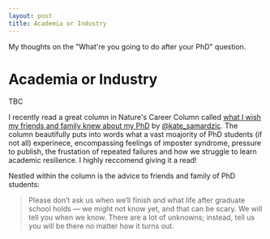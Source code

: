 ```yaml
---
layout: post
title: Academia or Industry
---
```

My thoughts on the "What're you going to do after your PhD" question. 

# Academia or Industry

TBC


I recently read a great column in Nature's Career Column called [what I wish my friends and family knew about my PhD](https://www.nature.com/articles/d41586-019-00948-7?fbclid=IwAR3eJ_LjO6QU-Xvns_RxrakknDhTMrXSYobimAJihjZ3z0c7GDYeHt4uQGE) by [@kate_samardzic](https://twitter.com/kate_samardzic). The column beautifully puts into words what a vast moajority of PhD students (if not all) experinece, encompassing feelings of imposter syndrome, pressure to publish, the frustation of repeated failures and how we struggle to learn academic resilience. I highly reccomend giving it a read!

Nestled within the column is the advice to friends and family of PhD students:


> Please don’t ask us when we’ll finish and what life after graduate school holds — we might not know yet, and that can be scary. We will tell you when we know. There are a lot of unknowns; instead, tell us you will be there no matter how it turns out.

